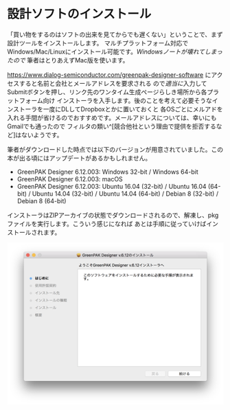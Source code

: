 # 設計ソフトのインストール

「買い物をするのはソフトの出来を見てからでも遅くない」ということで、まず設計ツールをインストールします。
マルチプラットフォーム対応でWindows/Mac/Linuxにインストール可能です。*Windowsノートが壊れてしまったので*
筆者はとりあえずMac版を使います。

<https://www.dialog-semiconductor.com/greenpak-designer-software> にアクセスすると名前と会社とメールアドレスを要求される
ので*適当に*入力してSubmitボタンを押し、リンク先のワンタイム生成ページらしき場所から各プラットフォーム向け
インストーラを入手します。後のことを考えて必要そうなインストーラを一度にDLしてDropboxとかに置いておくと
各OSごとにメルアドを入れる手間が省けるのでおすすめです。メールアドレスについては、幸いにもGmailでも通ったので
フィルタの類い^[競合他社という理由で提供を拒否するなど]はないようです。

筆者がダウンロードした時点では以下のバージョンが用意されていました。この本が出る頃にはアップデートがあるかもしれません。

- GreenPAK Designer 6.12.003: Windows 32-bit / Windows 64-bit
- GreenPAK Designer 6.12.003: macOS
- GreenPAK Designer 6.12.003: Ubuntu 16.04 (32-bit) / Ubuntu 16.04 (64-bit) / Ubuntu 14.04 (32-bit) / Ubuntu 14.04
  (64-bit) / Debian 8 (32-bit) / Debian 8 (64-bit)

インストーラはZIPアーカイブの状態でダウンロードされるので、解凍し、pkgファイルを実行します。こういう感じになれば
あとは手順に従っていけばインストールされます。

![インストーラ（起動直後の画面）](images/installer.png)
